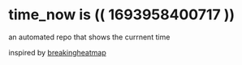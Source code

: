 # time_now is (( 1693958400717 ))

an automated repo that shows the currnent time

inspired by [breakingheatmap](https://github.com/breakingheatmap/breakingheatmap)